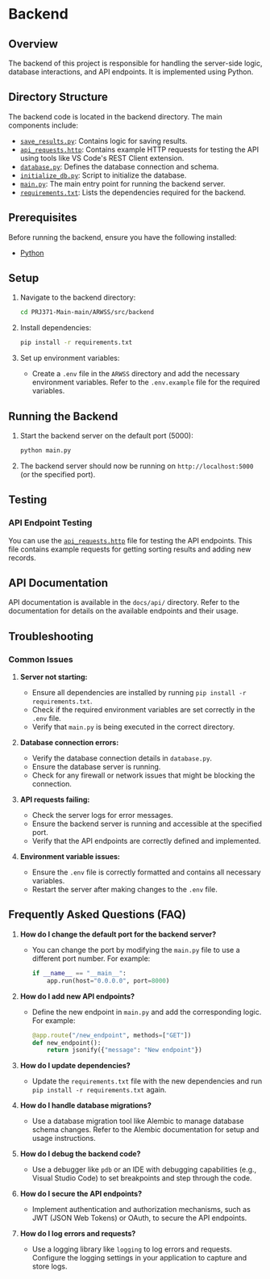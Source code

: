 # Backend

## Overview
The backend of this project is responsible for handling the server-side logic, database interactions, and API endpoints. It is implemented using Python.

## Directory Structure
The backend code is located in the backend directory. The main components include:

- [`save_results.py`](./save_results.py): Contains logic for saving results.
- [`api_requests.http`](./api_requests.http): Contains example HTTP requests for testing the API using tools like VS Code's REST Client extension.
- [`database.py`](./database.py): Defines the database connection and schema.
- [`initialize_db.py`](./initialize_db.py): Script to initialize the database.
- [`main.py`](./main.py): The main entry point for running the backend server.
- [`requirements.txt`](./requirements.txt): Lists the dependencies required for the backend.

## Prerequisites
Before running the backend, ensure you have the following installed:

- [Python](https://www.python.org/)

## Setup
1. Navigate to the backend directory:
    ```sh
    cd PRJ371-Main-main/ARWSS/src/backend
    ```

2. Install dependencies:
    ```sh
    pip install -r requirements.txt
    ```

3. Set up environment variables:
    - Create a `.env` file in the `ARWSS` directory and add the necessary environment variables. Refer to the `.env.example` file for the required variables.

## Running the Backend
1. Start the backend server on the default port (5000):
    ```sh
    python main.py
    ```

2. The backend server should now be running on `http://localhost:5000` (or the specified port).

## Testing

### API Endpoint Testing
You can use the [`api_requests.http`](./api_requests.http) file for testing the API endpoints. This file contains example requests for getting sorting results and adding new records.

## API Documentation
API documentation is available in the `docs/api/` directory. Refer to the documentation for details on the available endpoints and their usage.

## Troubleshooting

### Common Issues

1. **Server not starting:**
    - Ensure all dependencies are installed by running `pip install -r requirements.txt`.
    - Check if the required environment variables are set correctly in the `.env` file.
    - Verify that `main.py` is being executed in the correct directory.

2. **Database connection errors:**
    - Verify the database connection details in `database.py`.
    - Ensure the database server is running.
    - Check for any firewall or network issues that might be blocking the connection.

3. **API requests failing:**
    - Check the server logs for error messages.
    - Ensure the backend server is running and accessible at the specified port.
    - Verify that the API endpoints are correctly defined and implemented.

4. **Environment variable issues:**
    - Ensure the `.env` file is correctly formatted and contains all necessary variables.
    - Restart the server after making changes to the `.env` file.

## Frequently Asked Questions (FAQ)

1. **How do I change the default port for the backend server?**
    - You can change the port by modifying the `main.py` file to use a different port number. For example:
      ```python
      if __name__ == "__main__":
          app.run(host="0.0.0.0", port=8000)
      ```

2. **How do I add new API endpoints?**
    - Define the new endpoint in `main.py` and add the corresponding logic. For example:
      ```python
      @app.route("/new_endpoint", methods=["GET"])
      def new_endpoint():
          return jsonify({"message": "New endpoint"})
      ```

3. **How do I update dependencies?**
    - Update the `requirements.txt` file with the new dependencies and run `pip install -r requirements.txt` again.

4. **How do I handle database migrations?**
    - Use a database migration tool like Alembic to manage database schema changes. Refer to the Alembic documentation for setup and usage instructions.

5. **How do I debug the backend code?**
    - Use a debugger like `pdb` or an IDE with debugging capabilities (e.g., Visual Studio Code) to set breakpoints and step through the code.

6. **How do I secure the API endpoints?**
    - Implement authentication and authorization mechanisms, such as JWT (JSON Web Tokens) or OAuth, to secure the API endpoints.

7. **How do I log errors and requests?**
    - Use a logging library like `logging` to log errors and requests. Configure the logging settings in your application to capture and store logs.